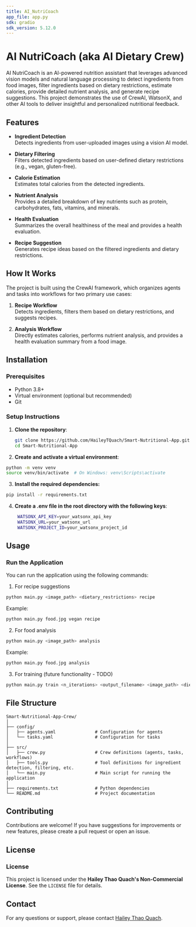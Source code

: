 ```yaml
---
title: AI_NutriCoach
app_file: app.py
sdk: gradio
sdk_version: 5.12.0
---
```

# AI NutriCoach (aka AI Dietary Crew)

AI NutriCoach is an AI-powered nutrition assistant that leverages advanced vision models and natural language processing to detect ingredients from food images, filter ingredients based on dietary restrictions, estimate calories, provide detailed nutrient analysis, and generate recipe suggestions. This project demonstrates the use of CrewAI, WatsonX, and other AI tools to deliver insightful and personalized nutritional feedback.

## Features

- **Ingredient Detection**  
  Detects ingredients from user-uploaded images using a vision AI model.

- **Dietary Filtering**  
  Filters detected ingredients based on user-defined dietary restrictions (e.g., vegan, gluten-free).

- **Calorie Estimation**  
  Estimates total calories from the detected ingredients.

- **Nutrient Analysis**  
  Provides a detailed breakdown of key nutrients such as protein, carbohydrates, fats, vitamins, and minerals.

- **Health Evaluation**  
  Summarizes the overall healthiness of the meal and provides a health evaluation.

- **Recipe Suggestion**  
  Generates recipe ideas based on the filtered ingredients and dietary restrictions.

## How It Works

The project is built using the CrewAI framework, which organizes agents and tasks into workflows for two primary use cases:

1. **Recipe Workflow**  
   Detects ingredients, filters them based on dietary restrictions, and suggests recipes.

2. **Analysis Workflow**  
   Directly estimates calories, performs nutrient analysis, and provides a health evaluation summary from a food image.

## Installation

### Prerequisites

- Python 3.8+
- Virtual environment (optional but recommended)
- Git

### Setup Instructions

1. **Clone the repository**:
   ```bash
   git clone https://github.com/HaileyTQuach/Smart-Nutritional-App.git
   cd Smart-Nutritional-App
   ```
2. **Create and activate a virtual environment**:
  ```bash
  python -m venv venv
  source venv/bin/activate  # On Windows: venv\Scripts\activate
  ```
3. **Install the required dependencies:**
  ```bash
  pip install -r requirements.txt
  ```
4. **Create a .env file in the root directory with the following keys**:
   ```bash
    WATSONX_API_KEY=your_watsonx_api_key
    WATSONX_URL=your_watsonx_url
    WATSONX_PROJECT_ID=your_watsonx_project_id
   ```
## Usage
### Run the Application

You can run the application using the following commands:

1. For recipe suggestions

```bash
python main.py <image_path> <dietary_restrictions> recipe
```

Example:

```bash
python main.py food.jpg vegan recipe
```

2. For food analysis

```bash
python main.py <image_path> analysis
```

Example:

```bash
python main.py food.jpg analysis
```

3. For training (future functionality - TODO)

```bash
python main.py train <n_iterations> <output_filename> <image_path> <dietary_restrictions> <workflow_type>
```

## File Structure

```
Smart-Nutritional-App-Crew/
│
├── config/
│   ├── agents.yaml               # Configuration for agents
│   └── tasks.yaml                # Configuration for tasks
│
├── src/
│   ├── crew.py                   # Crew definitions (agents, tasks, workflows)
│   ├── tools.py                  # Tool definitions for ingredient detection, filtering, etc.
│   └── main.py                   # Main script for running the application
│
├── requirements.txt              # Python dependencies
└── README.md                     # Project documentation
```

## Contributing

Contributions are welcome! If you have suggestions for improvements or new features, please create a pull request or open an issue.

## License

### License
This project is licensed under the **Hailey Thao Quach's Non-Commercial License**. See the `LICENSE` file for details.


## Contact

For any questions or support, please contact [Hailey Thao Quach](mailto:hailey@haileyq.com).
